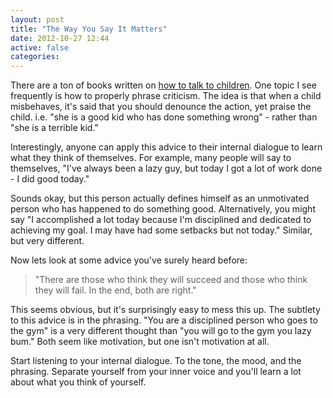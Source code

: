```yaml
---
layout: post
title: "The Way You Say It Matters"
date: 2012-10-27 12:44
active: false
categories: 
---
```


There are a ton of books written on <a href="http://www.amazon.com/How-Talk-Kids-Will-Listen/dp/1451663889/">how to talk to children</a>. One topic I see frequently is how to properly phrase criticism. The idea is that when a child misbehaves, it's said that you should denounce the action, yet praise the child. i.e. "she is a good kid who has done something wrong" - rather than "she is a terrible kid."

Interestingly, anyone can apply this advice to their internal dialogue to learn what they think of themselves. For example, many people will say to themselves, "I've always been a lazy guy, but today I got a lot of work done - I did good today."

Sounds okay, but this person actually defines himself as an unmotivated person who has happened to do something good. Alternatively, you might say "I accomplished a lot today because I'm disciplined and dedicated to achieving my goal. I may have had some setbacks but not today." Similar, but very different.

Now lets look at some advice you've surely heard before:

<blockquote>"There are those who think they will succeed and those who think they will fail. In the end, both are right."</blockquote>

This seems obvious, but it's surprisingly easy to mess this up. The subtlety to this advice is in the phrasing. "You are a disciplined person who goes to the gym" is a very different thought than "you will go to the gym you lazy bum." Both seem like motivation, but one isn't motivation at all.

Start listening to your internal dialogue. To the tone, the mood, and the phrasing. Separate yourself from your inner voice and you'll learn a lot about what you think of yourself.